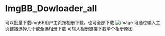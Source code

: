 # ImgBB_Dowloader_all
可以批量下载imgBB用户主页按相册下载，也可全部下载
![image](https://github.com/user-attachments/assets/86733711-2c8e-4734-96f5-38115d49324c)
可通过输入主页链接选择几个或全选相册下载
可输入相册链接下载单个相册原图
